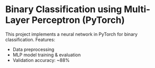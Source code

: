 # Binary Classification using Multi-Layer Perceptron (PyTorch)

This project implements a neural network in PyTorch for binary classification.
Features:
- Data preprocessing
- MLP model training & evaluation
- Validation accuracy: ~88%
